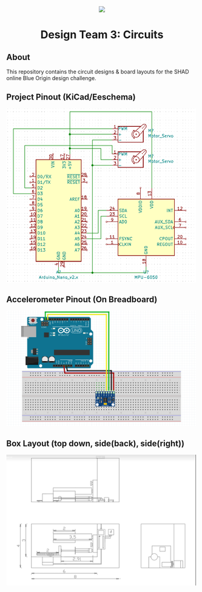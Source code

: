 <div align="center">
<img src="https://www.shad.ca/wp-content/uploads/2019/05/SHAD-logo@2x.png" width=300>
<h1>Design Team 3: Circuits</h1>
</div>

About
---
This repository contains the circuit designs & board layouts for the SHAD online Blue Origin design challenge.

Project Pinout (KiCad/Eeschema)
---
<img src="Images/projectPinout.png" width=500>

Accelerometer Pinout (On Breadboard)
---
<img src="Images/accelerometerPCB.PNG" width=500>

Box Layout (top down, side(back), side(right))
---
<img src="Images/shad2020designV2.png" width=500>


